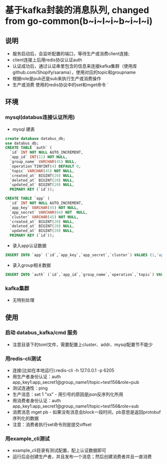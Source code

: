 # 基于kafka封装的消息队列, changed from go-common(b~i~l~i~b~i~l~i)
## 说明
* 服务启动后，会监听配置的端口，等待生产或消费client连接;
* client连接上后用redis协议认证auth
* 认证成功后，通过认证串里包含的信息来连接kafka集群（使用库github.com/Shopify/sarama），使用对应的topic和groupname
* 根据role是pub还是sub来执行生产或消费操作
* 生产或消费 使用的redis协议中的set和mget命令
 `
## 环境
### mysql(databus连接认证所用)
* mysql 建表
```sql
create database databus_db;
use databus_db;
CREATE TABLE `auth` (
  `id` INT NOT NULL AUTO_INCREMENT,
  `app_id` INT(11) NOT NULL,
  `group_name` VARCHAR(45) NULL,
  `operation`TINYINT(4) DEFAULT 0,
  `topic` VARCHAR(45) NOT NULL,
  `created_at` BIGINT(20) NULL,
  `deleted_at` BIGINT(20) NULL,
  `updated_at` BIGINT(20) NULL,
  PRIMARY KEY (`id`));

CREATE TABLE `app` (
  `id` INT NOT NULL AUTO_INCREMENT,
  `app_key` VARCHAR(45) NOT NULL,
  `app_secret` VARCHAR(64) NOT  NULL,
  `cluster` VARCHAR(45) NOT NULL,
  `created_at` BIGINT(20) NULL,
  `deleted_at` BIGINT(20) NULL,
  `updated_at` BIGINT(20) NULL,
  PRIMARY KEY (`id`));
```
* 录入app认证数据
```sql
INSERT INTO `app` (`id`,`app_key`,`app_secret`,`cluster`) VALUES (1,'app_key1','app_secret1','cluster1');
```
* 录入group相关数据
```sql
INSERT INTO `auth` (`id`,`app_id`,`group_name`,`operation`,`topic`) VALUES (1,1,'group_name1',3,'test156');
```
### kafka集群 
* 无特别处理

## 使用
### 启动 databus_kafka/cmd 服务
* 注意目录下的toml文件，需要配置上cluster、addr、mysql配置节不能少

### 用redis-cli测试
* 连接(比如在本地运行):redis-cli -h 127.0.0.1 -p 6205
* 用生产者身份认证：auth app_key1:app_secret1@group_name1/topic=test156&role=pub
* 测试连通性：ping
* 生产消息：set 1 "xx"  - 用引号的原因是json反序列化所用
* 用消费者身份认证：auth app_key1:app_secret1@group_name1/topic=test156&role=sub
* 消费消息 mget pb  - 如果没有消息会block一段时间，pb意思是返回protobuf序列化的数据
* 注意：消费者执行set命令则是提交offset

### 用example_cli测试
* example_cli目录有测试配置，配上认证数据即可
* 运行后会创建生产者，并且发布一个消息；然后创建消费者并且一直消费
